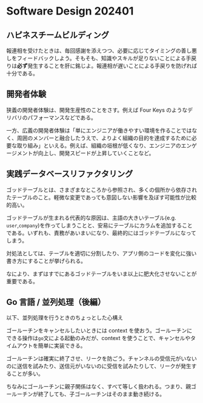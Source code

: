 # Software Design 202401

## ハピネスチームビルディング

報連相を受けたときは、毎回感謝を添えつつ、必要に応じてタイミングの善し悪しをフィードバックしよう。そもそも、知識やスキルが足りないことによる手戻りは**必ず**発生することを肝に銘じよ。報連相が遅いことによる手戻りを防げれば十分である。

## 開発者体験

狭義の開発者体験は、開発生産性のことをさす。例えば Four Keys のようなデリバリのパフォーマンスなどである。

一方、広義の開発者体験は「単にエンジニアが働きやすい環境を作ることではなく、周囲のメンバーと融合したうえで、よりよく組織の目的を達成するために必要な取り組み」といえる。例えば、組織の垣根が低くなり、エンジニアのエンゲージメントが向上し、開発スピードが上昇していくことなど。

## 実践データベースリファクタリング

ゴッドテーブルとは、さまざまなところから参照され、多くの個所から依存されたテーブルのこと。軽微な変更であっても意図しない影響を及ぼす可能性が比較的高い。

ゴッドテーブルが生まれる代表的な原因は、主語の大きいテーブル(e.g. `user`,`company`)を作ってしまうことと、安易にテーブルにカラムを追加することである。いずれも、責務があいまいになり、最終的にはゴッドテーブルになってしまう。

対処法としては、テーブルを適切に分割したり、アプリ側のコードを変化に強い書き方にすることが挙げられる。

なにより、まずはすでにあるゴッドテーブルをいま以上に肥大化させないことが重要である。

## Go 言語 / 並列処理（後編）

以下、並列処理を行うときのちょっとした心構え

ゴールーチンをキャンセルしたいときには context を使おう。ゴールーチンにできる操作は`go`文による起動のみだが、context を使うことで、キャンセルやタイムアウトを簡単に実装できる。

ゴールーチンは確実に終了させ、リークを防ごう。チャンネルの受信元がいないのに送信を試みたり、送信元がいないのに受信を試みたりして、リークが発生することが多い。

ちなみにゴールーチンに親子関係はなく、すべて等しく扱われる。つまり、親ゴールーチンが終了しても、子ゴールーチンはそのまま動き続ける。
